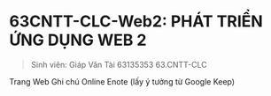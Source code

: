 # 63CNTT-CLC-Web2: PHÁT TRIỂN ỨNG DỤNG WEB 2
> Sinh viên: Giáp Văn Tài 63135353 63.CNTT-CLC

Trang Web Ghi chú Online Enote (lấy ý tưởng từ Google Keep)

 
